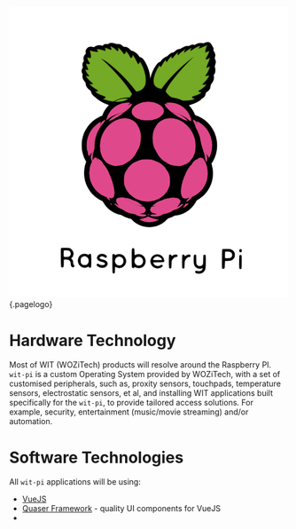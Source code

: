 ![Raspberry Pi 3 D Logo](/uploads/logos/raspberry-pi-3-d-logo.png "Raspberry Pi 3 D Logo"){.pagelogo}
<!-- TITLE: wit-pi -->
<!-- SUBTITLE: The WIT trailblazer -->

# Hardware Technology
Most of WIT (WOZiTech) products will resolve around the Raspberry PI. `wit-pi` is a custom Operating System provided by WOZiTech, with a set of customised peripherals, such as, proxity sensors, touchpads, temperature sensors, electrostatic sensors, et al, and installing WIT applications built specifically for the `wit-pi`, to provide tailored access solutions. For example, security, entertainment (music/movie streaming) and/or automation.

# Software Technologies
All `wit-pi` applications will be using:
* [VueJS](https://vuejs.org/)
* [Quaser Framework](http://quasar-framework.org/) - quality UI components for VueJS
* 
